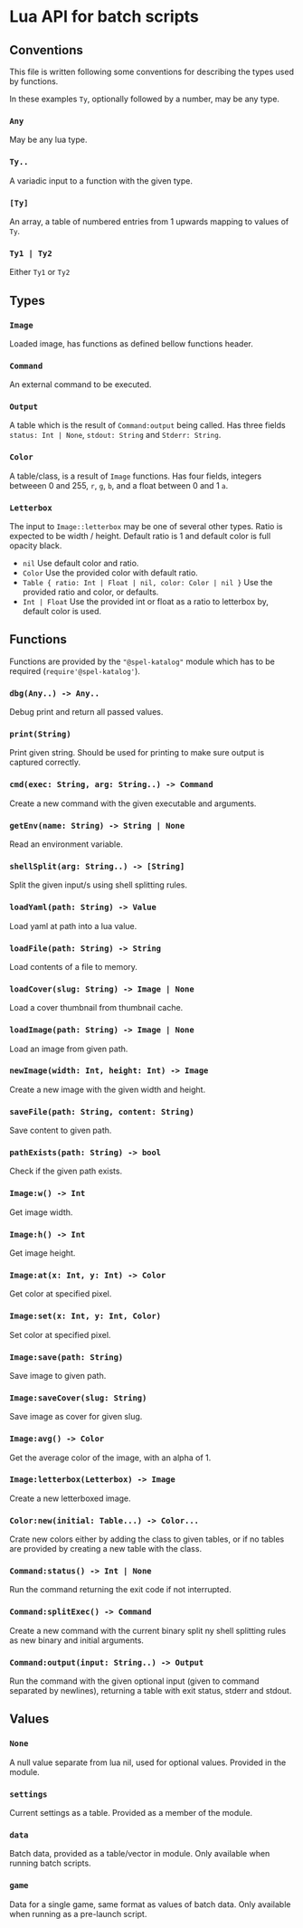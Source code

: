 # Lua API for batch scripts

## Conventions
This file is written following some conventions for describing the types
used by functions.

In these examples `Ty`, optionally followed by a number, may be any type.

### `Any`
May be any lua type.

### `Ty..`
A variadic input to a function with the given type.

### `[Ty]`
An array, a table of numbered entries from 1 upwards mapping to values
of `Ty`.

### `Ty1 | Ty2`
Either `Ty1` or `Ty2` 

## Types

### `Image`
Loaded image, has functions as defined bellow functions header.

### `Command`
An external command to be executed.

### `Output`
A table which is the result of `Command:output` being called.
Has three fields `status: Int | None`, `stdout: String` and `Stderr: String`.

### `Color`
A table/class, is a result of `Image` functions.
Has four fields, integers betweeen 0 and 255, `r`, `g`, `b`, and a float between 0 and 1 `a`.

### `Letterbox`
The input to `Image::letterbox` may be one of several other types.
Ratio is expected to be width / height.
Default ratio is 1 and default color is full opacity black.
- `nil` Use default color and ratio.
- `Color` Use the provided color with default ratio.
- `Table { ratio: Int | Float | nil, color: Color | nil }` Use the provided ratio and color, or defaults.
- `Int | Float` Use the provided int or float as a ratio to letterbox by, default color is used.

## Functions
Functions are provided by the `"@spel-katalog"` module which has
to be required (`require'@spel-katalog'`).

### `dbg(Any..) -> Any..`
Debug print and return all passed values.

### `print(String)`
Print given string. Should be used for printing to make sure output is
captured correctly.

### `cmd(exec: String, arg: String..) -> Command`
Create a new command with the given executable and arguments.

### `getEnv(name: String) -> String | None`
Read an environment variable.

### `shellSplit(arg: String..) -> [String]`
Split the given input/s using shell splitting rules.

### `loadYaml(path: String) -> Value`
Load yaml at path into a lua value.

### `loadFile(path: String) -> String`
Load contents of a file to memory.

### `loadCover(slug: String) -> Image | None`
Load a cover thumbnail from thumbnail cache.

### `loadImage(path: String) -> Image | None`
Load an image from given path.

### `newImage(width: Int, height: Int) -> Image`
Create a new image with the given width and height.

### `saveFile(path: String, content: String)`
Save content to given path.

### `pathExists(path: String) -> bool`
Check if the given path exists.

### `Image:w() -> Int`
Get image width.

### `Image:h() -> Int`
Get image height.

### `Image:at(x: Int, y: Int) -> Color`
Get color at specified pixel.

### `Image:set(x: Int, y: Int, Color)`
Set color at specified pixel.

### `Image:save(path: String)`
Save image to given path.

### `Image:saveCover(slug: String)`
Save image as cover for given slug.

### `Image:avg() -> Color`
Get the average color of the image, with an alpha of 1.

### `Image:letterbox(Letterbox) -> Image`
Create a new letterboxed image.

### `Color:new(initial: Table...) -> Color...`
Crate new colors either by adding the class to given tables, or
if no tables are provided by creating a new table with the class.

### `Command:status() -> Int | None`
Run the command returning the exit code if not interrupted.

### `Command:splitExec() -> Command`
Create a new command with the current binary split ny shell splitting
rules as new binary and initial arguments.

### `Command:output(input: String..) -> Output`
Run the command with the given optional input (given to command separated by newlines),
returning a table with exit status, stderr and stdout.

## Values

### `None`
A null value separate from lua nil, used for optional
values. Provided in the module.

### `settings`
Current settings as a table. Provided as a member of the module.

### `data`
Batch data, provided as a table/vector in module.
Only available when running batch scripts.

### `game`
Data for a single game, same format as values of batch data.
Only available when running as a pre-launch script.
